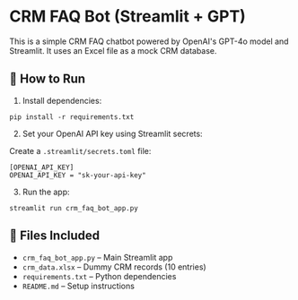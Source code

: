 # CRM FAQ Bot (Streamlit + GPT)

This is a simple CRM FAQ chatbot powered by OpenAI's GPT-4o model and Streamlit. It uses an Excel file as a mock CRM database.

## 🔧 How to Run

1. Install dependencies:
```
pip install -r requirements.txt
```

2. Set your OpenAI API key using Streamlit secrets:

Create a `.streamlit/secrets.toml` file:
```
[OPENAI_API_KEY]
OPENAI_API_KEY = "sk-your-api-key"
```

3. Run the app:
```
streamlit run crm_faq_bot_app.py
```

## 📁 Files Included

- `crm_faq_bot_app.py` – Main Streamlit app
- `crm_data.xlsx` – Dummy CRM records (10 entries)
- `requirements.txt` – Python dependencies
- `README.md` – Setup instructions